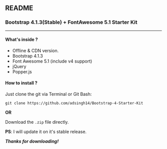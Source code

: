 ## README
### Bootstrap 4.1.3(Stable) + FontAwesome 5.1 Starter Kit
---
#### What's inside ?
* Offline & CDN version.
* Bootstrap 4.1.3
* Font Awesome 5.1 (include v4 support)
* jQuery
* Popper.js

#### How to install ?

Just clone the git via Terminal or Git Bash:

```git clone https://github.com/adsingh14/Bootstrap-4-Starter-Kit```

**OR**

Download the `.zip` file directly.

**PS**: I will update it on it's stable release.

**_Thanks for downloading!_**

